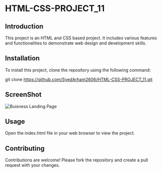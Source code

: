 # HTML-CSS-PROJECT_11

## Introduction
This project is an HTML and CSS based project. It includes various features and functionalities to demonstrate web design and development skills.

## Installation
To install this project, clone the repository using the following command:

git clone https://github.com/SyedArham2606/HTML-CSS-PROJECT_11.git

## ScreenShot
![Buisness Landing Page](https://github.com/user-attachments/assets/15f77454-49d4-408c-a565-45a0b0af0f91)


## Usage
Open the index.html file in your web browser to view the project.


## Contributing
Contributions are welcome! Please fork the repository and create a pull request with your changes.
